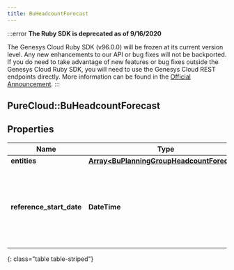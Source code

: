 ```yaml
---
title: BuHeadcountForecast
---
```


:::error
**The Ruby SDK is deprecated as of 9/16/2020**

The Genesys Cloud Ruby SDK (v96.0.0) will be frozen at its current version level. Any new enhancements to our API or bug fixes will not be backported. If you do need to take advantage of new features or bug fixes outside the Genesys Cloud Ruby SDK, you will need to use the Genesys Cloud REST endpoints directly. More information can be found in the [Official Announcement](https://developer.mypurecloud.com/forum/t/announcement-genesys-cloud-ruby-sdk-end-of-life/8850).
:::


## PureCloud::BuHeadcountForecast

## Properties

|Name | Type | Description | Notes|
|------------ | ------------- | ------------- | -------------|
| **entities** | [**Array&lt;BuPlanningGroupHeadcountForecast&gt;**](BuPlanningGroupHeadcountForecast.html) |  | [optional] |
| **reference_start_date** | **DateTime** | Reference start date for the interval values in each forecast entity. Date time is represented as an ISO-8601 string. For example: yyyy-MM-ddTHH:mm:ss.SSSZ | [optional] |
{: class="table table-striped"}


